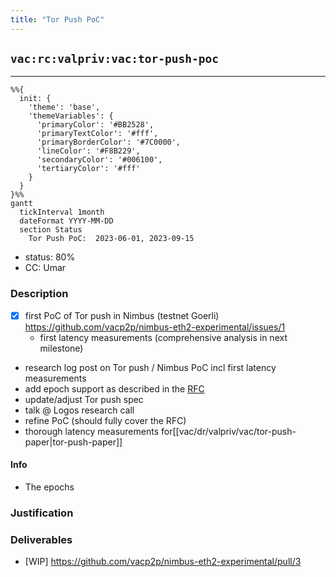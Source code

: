 ```yaml
---
title: "Tor Push PoC"
---
```

## `vac:rc:valpriv:vac:tor-push-poc`
---

```mermaid
%%{ 
  init: { 
    'theme': 'base', 
    'themeVariables': { 
      'primaryColor': '#BB2528', 
      'primaryTextColor': '#fff', 
      'primaryBorderColor': '#7C0000', 
      'lineColor': '#F8B229', 
      'secondaryColor': '#006100', 
      'tertiaryColor': '#fff' 
    } 
  } 
}%%
gantt
  tickInterval 1month
  dateFormat YYYY-MM-DD 
  section Status
    Tor Push PoC:  2023-06-01, 2023-09-15
```

- status: 80%
- CC: Umar

### Description

* [x] first PoC of Tor push in Nimbus (testnet Goerli) https://github.com/vacp2p/nimbus-eth2-experimental/issues/1
  - first latency measurements (comprehensive analysis in next milestone)
* research log post on Tor push / Nimbus PoC incl first latency measurements
* add epoch support as described in the [RFC](https://rfc.vac.dev/spec/46/)
* update/adjust Tor push spec
* talk @ Logos research call
* refine PoC (should fully cover the RFC)
* thorough latency measurements for[[vac/dr/valpriv/vac/tor-push-paper|tor-push-paper]]

#### Info

* The epochs

### Justification


### Deliverables

* [WIP] https://github.com/vacp2p/nimbus-eth2-experimental/pull/3

